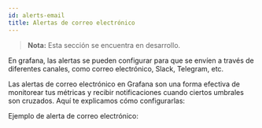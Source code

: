 ```yaml
---
id: alerts-email
title: Alertas de correo electrónico
---
```

<!-- In dev -->
> **Nota:** Esta sección se encuentra en desarrollo.

<!-- Contenido -->
En grafana, las alertas se pueden configurar para que se envíen a través de diferentes canales, como correo electrónico, Slack, Telegram, etc.

Las alertas de correo electrónico en Grafana son una forma efectiva de monitorear tus métricas y recibir notificaciones cuando ciertos umbrales son cruzados. Aquí te explicamos cómo configurarlas:

Ejemplo de alerta de correo electrónico:
